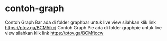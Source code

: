 ﻿# contoh-graph
Contoh Graph Bar ada di folder graphbar untuk live view silahkan klik link https://ptov.ga/BCM5ikcj
Contoh Graph Pie ada di folder graphpie untuk live view silahkan klik link https://ptov.ga/BCMfjocw

